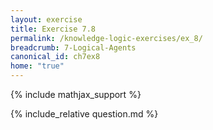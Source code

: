 ```yaml
---
layout: exercise
title: Exercise 7.8
permalink: /knowledge-logic-exercises/ex_8/
breadcrumb: 7-Logical-Agents
canonical_id: ch7ex8
home: "true"
---
```


{% include mathjax_support %}


<div id="hiddden">{% include_relative question.md %}</div>